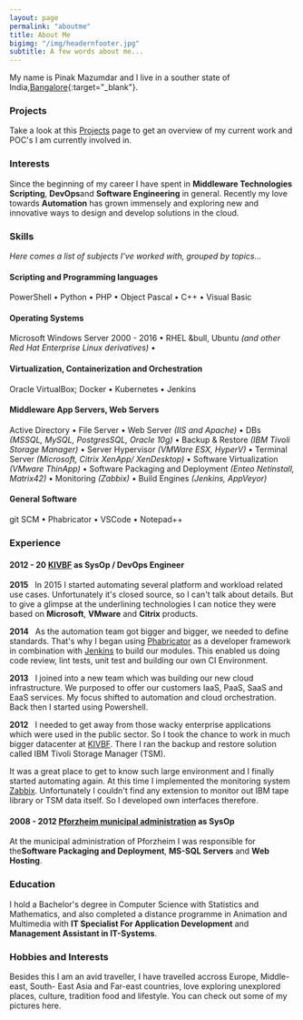 ```yaml
---
layout: page
permalink: "aboutme"
title: About Me
bigimg: "/img/headernfooter.jpg"
subtitle: A few words about me... 
---
```


<i class="fa fa-address-card" aria-hidden="true"></i> My name is Pinak Mazumdar and I live in a souther state of India,[Bangalore](https://goo.gl/maps/h9kiZYvHQTzpCdBe6){:target="_blank"}.


### <i class="fa fa-terminal" aria-hidden="true"></i> Projects

Take a look at this [Projects]() page to get an overview of my current work and POC's I am currently involved in.

### <i class="fa fa-heart" aria-hidden="true"></i> Interests

Since the beginning of my career I have spent in **Middleware Technologies** **Scripting**, **DevOps**and **Software Engineering** in general. Recently my love towards **Automation** has grown immensely and exploring new and innovative ways to design and develop solutions in the cloud.

### <i class="fa fa-cubes" aria-hidden="true"></i> Skills
*Here comes a list of subjects I've worked with, grouped by topics...*

#### <i class="fa fa-code" aria-hidden="true"></i> Scripting and Programming languages

PowerShell &bull; Python &bull; PHP &bull; Object Pascal &bull; C++ &bull; Visual Basic

#### <i class="fa fa-terminal" aria-hidden="true"></i> Operating Systems

Microsoft Windows Server 2000 - 2016 &bull; RHEL &bull, Ubuntu *(and other Red Hat Enterprise Linux derivatives)* &bull;

#### <i class="fa fa-cloud" aria-hidden="true"></i> Virtualization, Containerization and Orchestration

Oracle VirtualBox; Docker &bull; Kubernetes &bull; Jenkins

#### <i class="fa fa-gears" aria-hidden="true"></i> Middleware App Servers, Web Servers

Active Directory &bull; File Server &bull; Web Server *(IIS and Apache)* &bull;
DBs *(MSSQL, MySQL, PostgresSQL, Oracle 10g)* &bull; Backup & Restore *(IBM Tivoli Storage Manager)* &bull;
Server Hypervisor *(VMWare ESX, HyperV)* &bull; Terminal Server *(Microsoft, Citrix XenApp/ XenDesktop)* &bull;
Software Virtualization *(VMware ThinApp)* &bull; Software Packaging and Deployment *(Enteo Netinstall, Matrix42)*
&bull; Monitoring *(Zabbix)* &bull; Build Engines *(Jenkins, AppVeyor)*

#### <i class="fa fa-gear" aria-hidden="true"></i> General Software

git SCM &bull; Phabricator &bull; VSCode &bull; Notepad++

### <i class="fa fa-briefcase" aria-hidden="true"></i> Experience

#### <i class="fa fa-calendar" aria-hidden="true"></i> 2012 - 20<i class="fa fa-question" aria-hidden="true"></i><i class="fa fa-question" aria-hidden="true"></i> <i class="fa fa-building-o" aria-hidden="true"></i> [KIVBF](https://www.kivbf.de) as **SysOp** / **DevOps Engineer**

<i class="fa fa-calendar-plus-o" aria-hidden="true"></i> **2015**&nbsp;&nbsp; In 2015 I started automating several platform and workload
related use cases. Unfortunately it's closed source, so I can't talk about details. But to give a glimpse at the
underlining technologies I can notice they were based on **Microsoft**, **VMware** and **Citrix** products.

<i class="fa fa-calendar-plus-o" aria-hidden="true"></i> **2014**&nbsp;&nbsp; As the automation team got bigger and bigger, we needed to define
standards. That's why I began using [Phabricator](https://www.phacility.com/phabricator/) as a developer framework in
combination with [Jenkins](https://jenkins.io/) to build our modules. This enabled us doing code review, lint tests,
unit test and building our own CI Environment.


<i class="fa fa-calendar-plus-o" aria-hidden="true"></i> **2013**&nbsp;&nbsp; I joined into a new team which was building our new cloud
infrastructure. We purposed to offer our customers IaaS, PaaS, SaaS and EaaS services. My focus shifted
to automation and cloud orchestration. Back then I started using Powershell.


<i class="fa fa-calendar-plus-o" aria-hidden="true"></i> **2012**&nbsp;&nbsp; I needed to get away from those wacky enterprise applications
which were used in the public sector. So I took the chance to work in much bigger datacenter at
[KIVBF](https://www.kivbf.de). There I ran the backup and restore solution called IBM Tivoli Storage Manager (TSM).

It was a great place to get to know such large environment and I finally started automating again. At this time I
implemented the monitoring system [Zabbix](http://www.zabbix.com/). Unfortunately I couldn't find any extension to
monitor out IBM tape library or TSM data itself. So I developed own interfaces therefore.

#### <i class="fa fa-calendar" aria-hidden="true"></i> 2008 - 2012 <i class="fa fa-building-o" aria-hidden="true"></i> [Pforzheim municipal administration](https://www.pforzheim.de/) as **SysOp**

At the municipal administration of Pforzheim I was responsible for the**Software Packaging and Deployment**,
 **MS-SQL Servers** and **Web Hosting**.

### <i class="fa fa-graduation-cap" aria-hidden="true"></i> Education

I hold a Bachelor's degree in Computer Science with Statistics and Mathematics, and also completed a distance programme in Animation and Multimedia with  **IT Specialist For Application Development** and
**Management Assistant in IT-Systems**.


### <i class="fa fa-graduation-cap" aria-hidden="true"></i> Hobbies and Interests

Besides this I am an avid traveller, I have travelled accross Europe, Middle-east, South- East Asia and  Far-east countries, love exploring unexplored places, culture, tradition food and lifestyle. You can check out some of my pictures here.

